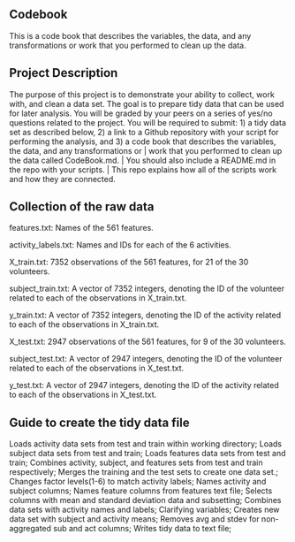 ## Codebook
This is a code book that describes the variables, the data, and any transformations or work that you performed to clean up the data.

## Project Description
The purpose of this project is to demonstrate your ability to collect, work with, and clean a data set. 
The goal is to prepare tidy data that can be used for later analysis. 
You will be graded by your peers on a series of yes/no questions related to the project. 
You will be required to submit: 1) a tidy data set as described below, 
2) a link to a Github repository with your script for performing the analysis, and 
3) a code book that describes the variables, the data, and any transformations or 
|  work that you performed to clean up the data called CodeBook.md. 
|  You should also include a README.md in the repo with your scripts. 
|  This repo explains how all of the scripts work and how they are connected.

## Collection of the raw data
features.txt: Names of the 561 features.

activity_labels.txt: Names and IDs for each of the 6 activities.

X_train.txt: 7352 observations of the 561 features, for 21 of the 30 volunteers.

subject_train.txt: A vector of 7352 integers, denoting the ID of the volunteer related to each of the observations in X_train.txt.

y_train.txt: A vector of 7352 integers, denoting the ID of the activity related to each of the observations in X_train.txt.

X_test.txt: 2947 observations of the 561 features, for 9 of the 30 volunteers.

subject_test.txt: A vector of 2947 integers, denoting the ID of the volunteer related to each of the observations in X_test.txt.

y_test.txt: A vector of 2947 integers, denoting the ID of the activity related to each of the observations in X_test.txt.


## Guide to create the tidy data file
Loads activity data sets from test and train within working directory;
Loads subject data sets from test and train;
Loads features data sets from test and train;
Combines activity, subject, and features sets from test and train respectively;
Merges the training and the test sets to create one data set.;
Changes factor levels(1-6) to match activity labels;
Names activity and subject columns;
Names feature columns from features text file;
Selects columns with mean and standard deviation data and subsetting;
Combines data sets with activity names and labels;
Clarifying variables;
Creates new data set with subject and activity means;
Removes avg and stdev for non-aggregated sub and act columns;
Writes tidy data to text file;
